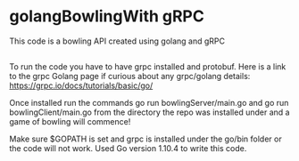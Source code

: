 # golangBowlingWith gRPC
This code is a bowling API created using golang and gRPC
## 
To run the code you have to have grpc installed and protobuf. Here is a link to the grpc Golang page if curious about any grpc/golang details: https://grpc.io/docs/tutorials/basic/go/

Once installed run the commands
go run bowlingServer/main.go and go run bowlingClient/main.go
from the directory the repo was installed under and a game of bowling will commence!

Make sure $GOPATH is set and grpc is installed under the go/bin folder or the code will not work.
Used Go version 1.10.4 to write this code. 
